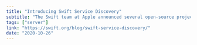 ```yaml
---
title: "Introducing Swift Service Discovery"
subtitle: "The Swift team at Apple announced several open-source projects recently, such as Swift Atomics and Swift Algorithms, and in this blog post, Yim Lee announces yet another one. Swift Service Discovery is an open-source Swift project for the Swift Server ecosystem. It's designed to establish a standard API that can be implemented by various service discovery backends."
tags: ["server"]
link: "https://swift.org/blog/swift-service-discovery/"
date: "2020-10-26"
---
```

